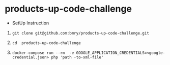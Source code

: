 # products-up-code-challenge

- SetUp Instruction

1. ```git clone git@github.com:bmry/products-up-code-challenge.git```

2. ```cd  products-up-code-challenge```

2. ```docker-compose run --rm  -e GOOGLE_APPLICATION_CREDENTIALS=<google-credential.json> php 'path -to-xml-file'```